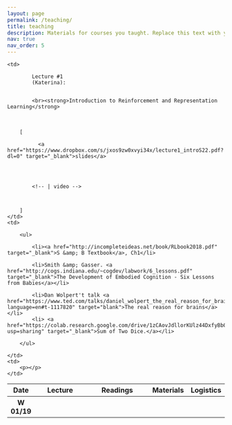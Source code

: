 ```yaml
---
layout: page
permalink: /teaching/
title: teaching
description: Materials for courses you taught. Replace this text with your description.
nav: true
nav_order: 5
---
```

<table class="table table-hover">
      <colgroup>
        <col style="width:5%">
        <col style="width:35%">
        <col style="width:45%">
        <col style="width:15%">
      </colgroup>
      <thead class="thead-light">
        <tr>
          <th scope="col">Date</th>
          <th scope="col">Lecture</th>
          <th scope="col">Readings</th>
          <th scope="col">Materials</th>
          <th scope="col">Logistics</th>
        </tr>
      </thead>
      <tbody>
        
<tr class="past">
    <th scope="row">W 01/19</th>
    
    
    <td>
        
            Lecture #1
            (Katerina):
        
        
            <br><strong>Introduction to Reinforcement and Representation Learning</strong>
<br>
        
        
        
        [
            
              <a href="https://www.dropbox.com/s/jxos9zw0xvyi34x/lecture1_introS22.pdf?dl=0" target="_blank">slides</a>
            
            
            
            
            <!-- | video -->
            
            
            
        ]
    </td>
    <td>
        
        <ul>
        
            <li><a href="http://incompleteideas.net/book/RLbook2018.pdf" target="_blank">S &amp; B Textbook</a>, Ch1</li>
        
            <li>Smith &amp; Gasser. <a href="http://cogs.indiana.edu/~cogdev/labwork/6_lessons.pdf" target="_blank">The Development of Embodied Cognition - Six Lessons from Babies</a></li>
        
            <li>Dan Wolpert't talk <a href="https://www.ted.com/talks/daniel_wolpert_the_real_reason_for_brains/transcript?language=en#t-1117820" target="blank">The real reason for brains</a></li>
            <li> <a href="https://colab.research.google.com/drive/1zCAovJdllorKUlz44DxfyBb0ugT77knV?usp=sharing" target="_blank">Sum of Two Dice.</a></li>
        
        </ul>
        
    </td>
    <td>
        <p></p>
    </td>
    
</tr>
      </tbody>
    </table>
